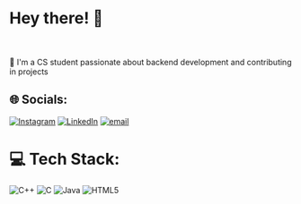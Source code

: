 # Hey there! 👋<br><br>
🚀 I'm a CS student passionate about  backend development and contributing in projects <br>


## 🌐 Socials:
[![Instagram](https://img.shields.io/badge/Instagram-%23E4405F.svg?logo=Instagram&logoColor=white)](https://instagram.com/sanskar_can) [![LinkedIn](https://img.shields.io/badge/LinkedIn-%230077B5.svg?logo=linkedin&logoColor=white)](https://linkedin.com/in/SanskarShinde22) [![email](https://img.shields.io/badge/Email-D14836?logo=gmail&logoColor=white)](mailto:sanskarxcx@gmail.com) 

# 💻 Tech Stack:
![C++](https://img.shields.io/badge/c++-%2300599C.svg?style=for-the-badge&logo=c%2B%2B&logoColor=white) ![C](https://img.shields.io/badge/c-%2300599C.svg?style=for-the-badge&logo=c&logoColor=white) ![Java](https://img.shields.io/badge/java-%23ED8B00.svg?style=for-the-badge&logo=openjdk&logoColor=white) ![HTML5](https://img.shields.io/badge/html5-%23E34F26.svg?style=for-the-badge&logo=html5&logoColor=white) <br>




